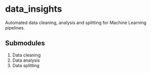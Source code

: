 # data_insights
Automated data cleaning, analysis and splitting for Machine Learning pipelines.


## Submodules

1. Data cleaning
2. Data analysis
3. Data splitting
